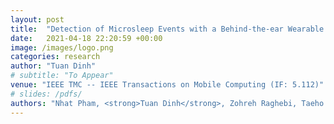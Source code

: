 ```yaml
---
layout: post
title:  "Detection of Microsleep Events with a Behind-the-ear Wearable System"
date:   2021-04-18 22:20:59 +00:00
image: /images/logo.png
categories: research
author: "Tuan Dinh"
# subtitle: "To Appear"
venue: "IEEE TMC -- IEEE Transactions on Mobile Computing (IF: 5.112)"
# slides: /pdfs/
authors: "Nhat Pham, <strong>Tuan Dinh</strong>, Zohreh Raghebi, Taeho Kim, Nam Bui, Phuc Nguyen, Hoang Truong, Tuan Nguyen, Farnoush Banaei-Kashani, Ann Halbower, Thang Dinh, and Tam Vu"
---
```

<!-- [Presented Slides](){:target="_blank"} -->